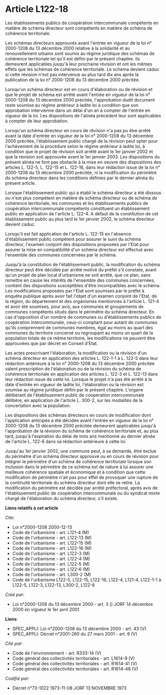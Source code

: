 # Article L122-18

Les établissements publics de coopération intercommunale compétents en matière de schéma directeur sont compétents en matière
de schéma de cohérence territoriale.

Les schémas directeurs approuvés avant l'entrée en vigueur de la loi n° 2000-1208 du 13 décembre 2000 relative à la
solidarité et au renouvellement urbains sont soumis au régime juridique des schémas de cohérence territoriale tel qu'il est
défini par le présent chapitre. Ils demeurent applicables jusqu'à leur prochaine révision et ont les mêmes effets que les
schémas de cohérence territoriale. Le schéma devient caduc si cette révision n'est pas intervenue au plus tard dix ans après
la publication de la loi n° 2000-1208 du 13 décembre 2000 précitée.

Lorsqu'un schéma directeur est en cours d'élaboration ou de révision et que le projet de schéma est arrêté avant l'entrée en
vigueur de la loi n° 2000-1208 du 13 décembre 2000 précitée, l'approbation dudit document reste soumise au régime antérieur à
ladite loi à condition que son approbation intervienne dans un délai d'un an à compter de l'entrée en vigueur de la loi. Les
dispositions de l'alinéa précédent leur sont applicables à compter de leur approbation.

Lorsqu'un schéma directeur en cours de révision n'a pas pu être arrêté avant la date d'entrée en vigueur de la loi n°
2000-1208 du 13 décembre 2000 précitée, l'établissement public chargé de la révision peut opter pour l'achèvement de la
procédure selon le régime antérieur à ladite loi, à condition que le projet de révision soit arrêté avant le 1er janvier 2002
et que la révision soit approuvée avant le 1er janvier 2003. Les dispositions du présent alinéa ne font pas obstacle à la
mise en oeuvre des dispositions des articles L. 122-5, L. 122-15 et L. 122-16, dans leur rédaction issue de la loi n°
2000-1208 du 13 décembre 2000 précitée, ni la modification du périmètre du schéma directeur dans les conditions définies par
le dernier alinéa du présent article.

Lorsque l'établissement public qui a établi le schéma directeur a été dissous ou n'est plus compétent en matière de schéma
directeur ou de schéma de cohérence territoriale, les communes et les établissements publics de coopération intercommunale
compétents constituent un établissement public en application de l'article L. 122-4. A défaut de la constitution de cet
établissement public au plus tard le 1er janvier 2002, le schéma directeur devient caduc.

Lorsqu'il est fait application de l'article L. 122-15 en l'absence d'établissement public compétent pour assurer le suivi du
schéma directeur, l'examen conjoint des dispositions proposées par l'Etat pour assurer la mise en compatibilité d'un schéma
directeur est effectué avec l'ensemble des communes concernées par le  schéma.

Jusqu'à la constitution de l'établissement public, la modification du schéma directeur peut être décidée par arrêté motivé du
préfet s'il constate, avant qu'un projet de plan local d'urbanisme ne soit arrêté, que ce plan, sans remettre en cause les
intérêts de l'ensemble des communes concernées, contient des dispositions susceptibles d'être incompatibles avec le schéma.
Les modifications proposées par l'Etat sont soumises par le préfet à enquête publique après avoir fait l'objet d'un examen
conjoint de l'Etat, de la région, du département et des organismes mentionnés à l'article L. 121-4 et avoir été soumises,
pour avis, aux communes et groupements de communes compétents situés dans le périmètre du schéma directeur. En cas
d'opposition d'un nombre de communes ou d'établissements publics de coopération intercommunale, ceux-ci comptant pour autant
de communes qu'ils comprennent de communes membres, égal au moins au quart des communes du territoire concerné ou regroupant
au moins un quart de la population totale de ce même territoire, les modifications ne peuvent être approuvées que par décret
en Conseil d'Etat.

Les actes prescrivant l'élaboration, la modification ou la révision d'un schéma directeur en application des articles L.
122-1-1 à L. 122-5 dans leur rédaction antérieure à la loi n° 2000-1208 du 13 décembre 2000 précitée valent prescription de
l'élaboration ou de la révision du schéma de cohérence territoriale en application des articles L. 122-3 et L. 122-13 dans
leur rédaction issue de cette loi. Lorsque le projet n'a pas été arrêté à la date d'entrée en vigueur de ladite loi,
l'élaboration ou la révision est soumise au régime juridique défini par le présent chapitre. L'organe délibérant de
l'établissement public de coopération intercommunale délibère, en application de l'article L. 300-2, sur les modalités de la
concertation avec la population.

Les dispositions des schémas directeurs en cours de modification dont l'application anticipée a été décidée avant l'entrée en
vigueur de la loi n° 2000-1208 du 13 décembre 2000 précitée demeurent applicables jusqu'à l'approbation de la révision du
schéma de cohérence territoriale et, au plus tard, jusqu'à l'expiration du délai de trois ans mentionné au dernier alinéa de
l'article L. 122-6 dans sa rédaction antérieure à cette loi.

Jusqu'au 1er janvier 2002, une commune peut, à sa demande, être exclue du périmètre d'un schéma directeur approuvé ou en
cours de révision pour intégrer le périmètre d'un schéma de cohérence territoriale lorsque son inclusion dans le périmètre de
ce schéma est de nature à lui assurer une meilleure cohérence spatiale et économique et à condition que cette modification de
périmètre n'ait pas pour effet de provoquer une rupture de la continuité territoriale du schéma directeur dont elle se
retire. La modification du périmètre est décidée par arrêté préfectoral, après avis de l'établissement public de coopération
intercommunale ou du syndicat mixte chargé de l'élaboration du schéma directeur, s'il existe.

**Liens relatifs à cet article**

_Cite_:

  - Loi n°2000-1208 2000-12-13
  - Code de l'urbanisme - art. L121-4 (M)
  - Code de l'urbanisme - art. L122-13 (M)
  - Code de l'urbanisme - art. L122-15 (M)
  - Code de l'urbanisme - art. L122-16 (M)
  - Code de l'urbanisme - art. L122-3 (M)
  - Code de l'urbanisme - art. L122-4 (M)
  - Code de l'urbanisme - art. L122-5 (M)
  - Code de l'urbanisme - art. L122-6 (M)
  - Code de l'urbanisme - art. L300-2 (M)
  - Code de l'urbanisme L122-5, L122-15, L122-16, L122-4, L121-4, L122-1-1 à L122-5, L122-3, L122-13, L300-2, L122-6

_Créé par_:

  - Loi n°2000-1208 du 13 décembre 2000 - art. 3 () JORF 14 décembre 2000 en vigueur le 1er avril 2001

**Liens**:

  - SPEC_APPLI: Loi n°2000-1208 du 13 décembre 2000 - art. 43 (V)
  - SPEC_APPLI: Décret n°2001-260 du 27 mars 2001 - art. 6 (V)

_Cité par_:

  - Code de l'environnement - art. R333-14 (V)
  - Code général des collectivités territoriales - art. L1614-9 (V)
  - Code général des collectivités territoriales - art. R1614-41 (V)
  - Code général des collectivités territoriales - art. R1614-48 (V)

_Codifié par_:

  - Décret n°73-1022 1973-11-08 JORF 13 NOVEMBRE 1973
